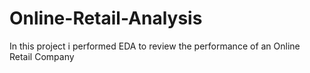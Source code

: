# Online-Retail-Analysis
In this project i performed EDA to review the performance of an Online Retail Company
